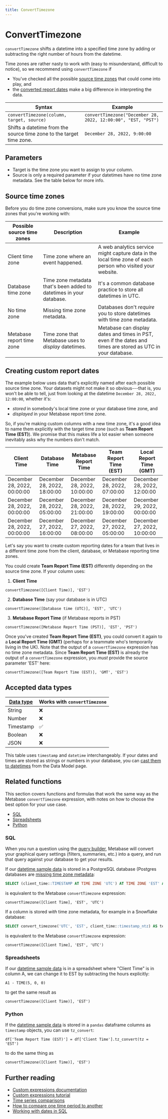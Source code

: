 ```yaml
---
title: ConvertTimezone
---
```


# ConvertTimezone

`convertTimezone` shifts a datetime into a specified time zone by adding or subtracting the right number of hours from the datetime.

Time zones are rather nasty to work with (easy to misunderstand, difficult to notice), so we recommend using `convertTimezone` if

- You've checked all the possible [source time zones](#source-time-zones) that could come into play, and
- the [converted report dates](#creating-custom-report-dates) make a big difference in interpreting the data.

| Syntax                                                               | Example                                                       |
|----------------------------------------------------------------------|---------------------------------------------------------------|
| `convertTimezone(column, target, source)`                            | `convertTimezone("December 28, 2022, 12:00:00", "EST, "PST")` |
| Shifts a datetime from the source time zone to the target time zone. | `December 28, 2022, 9:00:00`                                  |

## Parameters

- Target is the time zone you want to assign to your column.
- Source is only a required parameter if your datetimes have no time zone metadata. See the table below for more info.

## Source time zones

Before you do time zone conversions, make sure you know the source time zones that you're working with:

| Possible source time zones     | Description                                                         | Example                                                                                                          |
|--------------------------------|---------------------------------------------------------------------|------------------------------------------------------------------------------------------------------------------|
| Client time zone               | Time zone where an event happened.                                  | A web analytics service might capture data in the local time zone of each person who visited your website.       |
| Database time zone             | Time zone metadata that's been added to datetimes in your database. | It's a common database practice to store all datetimes in UTC.                                                   |
| No time zone                   | Missing time zone metadata.                                         | Databases don't _require_ you to store datetimes with time zone metadata.                                        |
| Metabase report time zone      | Time zone that Metabase uses to _display_ datetimes.                | Metabase can display dates and times in PST, even if the dates and times are stored as UTC in your database.     |

## Creating custom report dates

The example below uses data that's explicitly named after each possible source time zone. Your datasets might not make it so obvious---that is, you won't be able to tell, just from looking at the datetime `December 28, 2022, 12:00:00`, whether it's:

- _stored_ in somebody's local time zone or your database time zone, and
- _displayed_ in your Metabase report time zone. 

So, if you're making custom columns with a new time zone, it's a good idea to name them explicitly with the target time zone (such as **Team Report Time (EST)**). We promise that this makes life a lot easier when someone inevitably asks why the numbers don't match.

| Client Time                  | Database Time                | Metabase Report Time         | Team Report Time (EST)       |  Local Report Time (GMT)     |
|------------------------------|------------------------------|------------------------------|------------------------------|------------------------------|
| December 28, 2022, 00:00:00  | December 28, 2022, 18:00:00  | December 28, 2022, 10:00:00  | December 28, 2022, 07:00:00  | December 28, 2022, 12:00:00  |
| December 28, 2022, 00:00:00  | December 28, 2022, 05:00:00  | December 28, 2022, 21:00:00  | December 28, 2022, 19:00:00  | December 29, 2022, 00:00:00  |
| December 28, 2022, 00:00:00  | December 27, 2022, 16:00:00  | December 27, 2022, 08:00:00  | December 27, 2022, 05:00:00  | December 27, 2022, 10:00:00  |

Let's say you want to create custom reporting dates for a team that lives in a different time zone from the client, database, or Metabase reporting time zones.

You could create **Team Report Time (EST)** differently depending on the source time zone. If your column uses:

1. **Client Time**

```
convertTimezone([Client Time)], 'EST')
```

2. **Database Time** (say your database is in UTC)

```
convertTimezone([Database time (UTC)], 'EST', 'UTC')
```

3. **Metabase Report Time** (if Metabase reports in PST)

```
convertTimezone([Metabase Report Time (PST)], 'EST', 'PST')
```

Once you've created **Team Report Time (EST)**, you could convert it again to a **Local Report Time (GMT)** (perhaps for a teammate who's temporarily living in the UK). Note that the output of a `convertTimezone` expression has no time zone metadata. Since **Team Report Time (EST)** is already the output of a `convertTimezone` expression, you _must_ provide the source parameter 'EST' here:

```
convertTimezone([Team Report Time (EST)], 'GMT', 'EST')
```

## Accepted data types

| [Data type](https://www.metabase.com/learn/databases/data-types-overview#examples-of-data-types) | Works with `convertTimezone`  |
| ----------------------- | -------------------- |
| String                  | ❌                   |
| Number                  | ❌                   |
| Timestamp               | ✅                   |
| Boolean                 | ❌                   |
| JSON                    | ❌                   |

This table uses `timestamp` and `datetime` interchangeably. If your dates and times are stored as strings or numbers in your database, you can [cast them to datetimes](../data-modeling/metadata-editing#casting-to-a-specific-data-type) from the Data Model page.


## Related functions

This section covers functions and formulas that work the same way as the Metabase `convertTimezone` expression, with notes on how to choose the best option for your use case.

- [SQL](#sql)
- [Spreadsheets](#spreadsheets)
- [Python](#python)

### SQL

When you run a question using the [query builder](https://www.metabase.com/glossary/query_builder), Metabase will convert your graphical query settings (filters, summaries, etc.) into a query, and run that query against your database to get your results.

If our [datetime sample data](#creating-custom-report-dates) is stored in a PostgreSQL database (Postgres databases are [missing time zone metadata](#source-time-zones):

```sql
SELECT (client_time::TIMESTAMP AT TIME ZONE 'UTC') AT TIME ZONE 'EST' AS team_report_time_est
```

is equivalent to the Metabase `convertTimezone` expression:

```
convertTimezone([Client Time], 'EST', 'UTC')
```

If a column is stored _with_ time zone metadata, for example in a Snowflake database:

```sql
SELECT convert_timezone('UTC', 'EST', client_time::timestamp_ntz) AS team_report_time_est
```

is equivalent to the Metabase `convertTimezone` expression:

```
convertTimezone([Client Time], 'EST', 'UTC')
```

### Spreadsheets

If our [datetime sample data](#creating-custom-report-dates) is in a spreadsheet where "Client Time" is in column A, we can change it to EST by subtracting the hours explicitly:

```
A1 - TIME(5, 0, 0)
```

to get the same result as

```
convertTimezone([Client Time)], 'EST')
```

### Python

If the [datetime sample data](#creating-custom-report-dates) is stored in a `pandas` dataframe columns as `timestamp` objects, you can use `tz_convert`:

```
df['Team Report Time (EST)'] = df['Client Time'].tz_convert(tz = 'EST')
```

to do the same thing as

```
convertTimezone([Client Time)], 'EST')
```

## Further reading

- [Custom expressions documentation](../expressions.md)
- [Custom expressions tutorial](https://www.metabase.com/learn/questions/custom-expressions)
- [Time series comparisons](https://www.metabase.com/learn/questions/time-series-comparisons)
- [How to compare one time period to another](https://www.metabase.com/learn/dashboards/compare-times)
- [Working with dates in SQL](https://www.metabase.com/learn/sql-questions/dates-in-sql)
